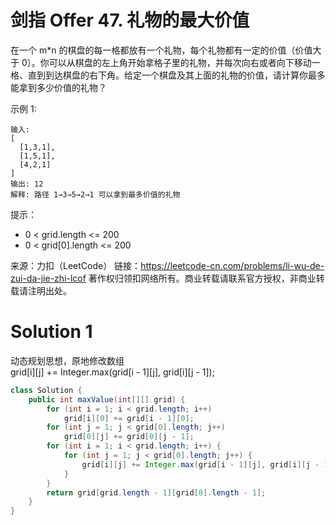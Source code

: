 # 剑指 Offer 47. 礼物的最大价值

在一个 m*n 的棋盘的每一格都放有一个礼物，每个礼物都有一定的价值（价值大于 0）。你可以从棋盘的左上角开始拿格子里的礼物，并每次向右或者向下移动一格、直到到达棋盘的右下角。给定一个棋盘及其上面的礼物的价值，请计算你最多能拿到多少价值的礼物？

示例 1:
```
输入: 
[
  [1,3,1],
  [1,5,1],
  [4,2,1]
]
输出: 12
解释: 路径 1→3→5→2→1 可以拿到最多价值的礼物
```
提示：
+ 0 < grid.length <= 200
+ 0 < grid[0].length <= 200

来源：力扣（LeetCode）
链接：https://leetcode-cn.com/problems/li-wu-de-zui-da-jie-zhi-lcof
著作权归领扣网络所有。商业转载请联系官方授权，非商业转载请注明出处。

# Solution 1
动态规划思想，原地修改数组  
grid[i][j] += Integer.max(grid[i - 1][j], grid[i][j - 1]);  
``` java
class Solution {
    public int maxValue(int[][] grid) {
        for (int i = 1; i < grid.length; i++)
            grid[i][0] += grid[i - 1][0];
        for (int j = 1; j < grid[0].length; j++)
            grid[0][j] += grid[0][j - 1];
        for (int i = 1; i < grid.length; i++) {
            for (int j = 1; j < grid[0].length; j++) {
                grid[i][j] += Integer.max(grid[i - 1][j], grid[i][j - 1]);
            }
        }
        return grid[grid.length - 1][grid[0].length - 1];
    }
}
```